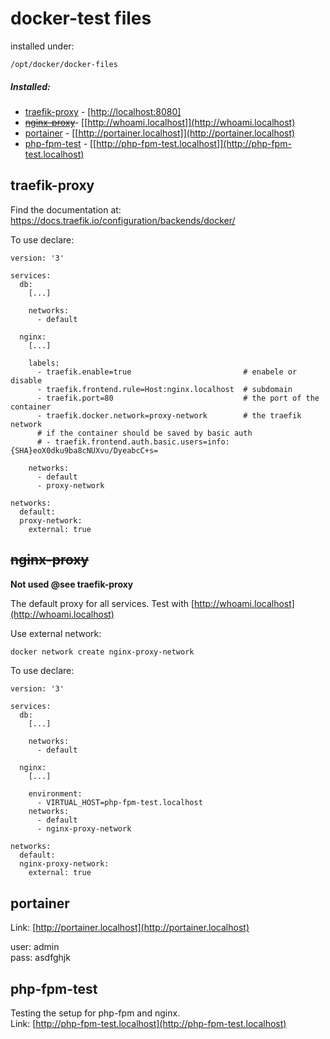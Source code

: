 # docker-test files

installed under:

`/opt/docker/docker-files`

##### Installed:
- [traefik-proxy](#2-traefik-proxy) - [[http://localhost:8080]](http://localhost:8080)
- [~~nginx-proxy~~](#2-nginx-proxy)- [[http://whoami.localhost]](http://whoami.localhost)
- [portainer](#2-portainer) - [[http://portainer.localhost]](http://portainer.localhost)
- [php-fpm-test](#2-php-fpm-test) - [[http://php-fpm-test.localhost]](http://php-fpm-test.localhost) 


## traefik-proxy

Find the documentation at: https://docs.traefik.io/configuration/backends/docker/

To use declare:
```
version: '3'

services:
  db:
    [...]
    
    networks: 
      - default
      
  nginx:
    [...]
    
    labels:
      - traefik.enable=true                         # enabele or disable
      - traefik.frontend.rule=Host:nginx.localhost  # subdomain
      - traefik.port=80                             # the port of the container
      - traefik.docker.network=proxy-network        # the traefik network
      # if the container should be saved by basic auth
      # - traefik.frontend.auth.basic.users=info:{SHA}eoX0dku9ba8cNUXvu/DyeabcC+s=
      
    networks: 
      - default
      - proxy-network

networks:
  default:
  proxy-network:
    external: true
```


## ~~nginx-proxy~~
**Not used @see traefik-proxy**

The default proxy for all services. Test with [http://whoami.localhost](http://whoami.localhost)

Use external network:
```bash
docker network create nginx-proxy-network
```

To use declare:
```
version: '3'

services:
  db:
    [...]
    
    networks: 
      - default
      
  nginx:
    [...]
    
    environment:
      - VIRTUAL_HOST=php-fpm-test.localhost
    networks: 
      - default
      - nginx-proxy-network

networks:
  default:
  nginx-proxy-network:
    external: true
```

## portainer

Link: [http://portainer.localhost](http://portainer.localhost)
 
 user: admin  
 pass: asdfghjk

## php-fpm-test

Testing the setup for php-fpm and nginx. \
Link: [http://php-fpm-test.localhost](http://php-fpm-test.localhost)            

